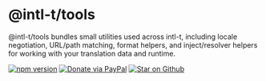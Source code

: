 # @intl-t/tools

@intl-t/tools bundles small utilities used across intl-t, including locale negotiation, URL/path matching, format helpers, and inject/resolver helpers for working with your translation data and runtime.

[![npm version](https://img.shields.io/npm/v/intl-t.svg?label=intl-t)](https://www.npmjs.com/package/intl-t)
[![Donate via PayPal](https://img.shields.io/badge/PayPal-Donate-blue?logo=paypal)](https://www.paypal.com/ncp/payment/PMH5ASCL7J8B6) [![Star on Github](https://img.shields.io/github/stars/nivandres/intl-t)](https://github.com/nivandres/intl-t)
